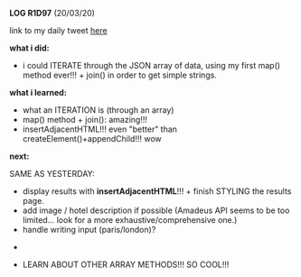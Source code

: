 **LOG R1D97** (20/03/20)

link to my daily tweet [here](https://twitter.com/Nightcoder2/status/1240915011133980673)

**what i did:**

- i could ITERATE through the JSON array of data, using my first map() method ever!!! + join() in order to get simple strings.

**what i learned:**

- what an ITERATION is (through an array)
- map() method + join(): amazing!!!
- insertAdjacentHTML!!! even "better" than createElement()+appendChild!!! wow

**next:**

SAME AS YESTERDAY:
- display results with **insertAdjacentHTML**!!! + finish STYLING the results page.
- add image / hotel description if possible (Amadeus API seems to be too limited... look for a more exhaustive/comprehensive one.)
- handle writing input (paris/london)?
+
- LEARN ABOUT OTHER ARRAY METHODS!!! SO COOL!!!
